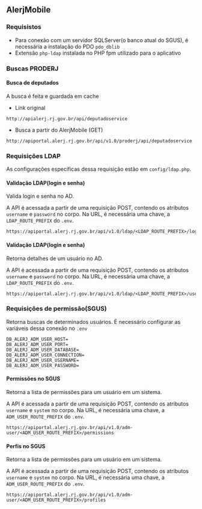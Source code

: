 ## AlerjMobile

### Requisistos

- Para conexão com um servidor SQLServer(o banco atual do SGUS), é necessária a instalação do PDO `pdo_dblib`
- Extensão `php-ldap` instalada no PHP fpm utilizado para o aplicativo

### Buscas PRODERJ

#### Busca de deputados

A busca é feita e guardada em cache
- Link original
```
http://apialerj.rj.gov.br/api/deputadoservice
```
- Busca a partir do AlerjMobile (GET)
```
http://apiportal.alerj.rj.gov.br/api/v1.0/proderj/api/deputadoservice
```

### Requisições LDAP

As configurações específicas dessa requisição estão em `config/ldap.php`.

#### Validação LDAP(login e senha)

Valida login e senha no AD.

A API é acessada a partir de uma requisição POST, contendo os atributos `username` e `password` no corpo. Na URL, é necessária uma chave, a `LDAP_ROUTE_PREFIX` do `.env`.

```
https://apiportal.alerj.rj.gov.br/api/v1.0/ldap/<LDAP_ROUTE_PREFIX>/login
```

#### Validação LDAP(login e senha)

Retorna detalhes de um usuário no AD.

A API é acessada a partir de uma requisição POST, contendo os atributos `username` e `password` no corpo. Na URL, é necessária uma chave, a `LDAP_ROUTE_PREFIX` do `.env`.

```
https://apiportal.alerj.rj.gov.br/api/v1.0/ldap/<LDAP_ROUTE_PREFIX>/user
```

### Requisições de permissão(SGUS)

Retorna buscas de determinados usuários. É necessário configurar as variáveis dessa conexão no `.env`

```
DB_ALERJ_ADM_USER_HOST=
DB_ALERJ_ADM_USER_PORT=
DB_ALERJ_ADM_USER_DATABASE=
DB_ALERJ_ADM_USER_CONNECTION=
DB_ALERJ_ADM_USER_USERNAME=
DB_ALERJ_ADM_USER_PASSWORD=
```

#### Permissões no SGUS

Retorna a lista de permissões para um usuário em um sistema.

A API é acessada a partir de uma requisição POST, contendo os atributos `username` e `system` no corpo. Na URL, é necessária uma chave, a `ADM_USER_ROUTE_PREFIX` do `.env`.

```
https://apiportal.alerj.rj.gov.br/api/v1.0/adm-user/<ADM_USER_ROUTE_PREFIX>/permissions
```

#### Perfis no SGUS

Retorna a lista de permissões para um usuário em um sistema.

A API é acessada a partir de uma requisição POST, contendo os atributos `username` e `system` no corpo. Na URL, é necessária uma chave, a `ADM_USER_ROUTE_PREFIX` do `.env`.

```
https://apiportal.alerj.rj.gov.br/api/v1.0/adm-user/<ADM_USER_ROUTE_PREFIX>/profiles
```